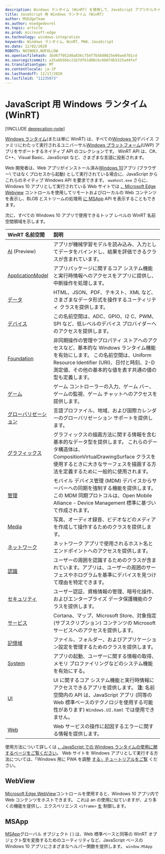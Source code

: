 ```yaml
---
description: Windows ランタイム (WinRT) を使用して、JavaScript アプリからネイティブの Windows API を呼び出します。
title: JavaScript 用 Windows ランタイム (WinRT)
author: MSEdgeTeam
ms.author: msedgedevrel
ms.topic: article
ms.prod: microsoft-edge
ms.technology: windows-integration
keywords: Windows ランタイム、WinRT、PWA、JavaScript
ms.date: 12/02/2020
ROBOTS: NOINDEX,NOFOLLOW
ms.openlocfilehash: 3bd67f052d0a836c754f7b58d0625e09ae8781cd
ms.sourcegitcommit: a35a6b5bbc21b7df61d08cbc6b074b5325ad4fef
ms.translationtype: MT
ms.contentlocale: ja-JP
ms.lasthandoff: 12/17/2020
ms.locfileid: "11235073"
---
```

# JavaScript 用 Windows ランタイム (WinRT)  

[!INCLUDE [deprecation-note](../includes/legacy-edge-note.md)]  

[Windows ランタイム](/windows/uwp/get-started/universal-application-platform-guide#how-the-universal-windows-platform-relates-to-windows-runtime-apis)\(または単に WinRT\) は、すべての[Windows 10](/uwp/extension-sdks/device-families-overview)デバイス ファミリにわたって実行されるユニバーサル[Windows プラットフォーム](/windows/uwp/get-started/universal-application-platform-guide)\(UWP\) アプリをサポートするネイティブ API のコレクションです。  WinRT API は、C#、C++、Visual Basic、JavaScript など、さまざまな言語に投影されます。  

Web 開発者は、Web アプリがインストール済み[Windows 10](../progressive-web-apps/windows-features.md#set-up-and-run-your-universal-windows-app)アプリ \(ブラウザー\ ではなくプロセスから起動) として実行されている場合に、JavaScript からこれらのネイティブ Windows API を要求できます。 `wwahost.exe`  さらに、Windows 10 アプリとして実行されている Web サイトでは [、Microsoft Edge Webview](#webview) コントロールを使用してリモートおよびローカルの Web コンテンツを表示し、BLOB とストリームの処理用 [に MSApp](#msapp) API を表示することもできます。  

次に、すべての Windows 10 アプリで使用できるトップ レベルの WinRT 名前空間領域を示します。  

| WinRT 名前空間 | 説明 |  
|:--- |:--- |  
| [AI](/uwp/api/windows.AI.MachineLearning.Preview) \(Preview\) | アプリが機械学習モデルを読み込み、入力としてデータをバインドし、結果を評価できるクラスが含まれています。  |  
| [ApplicationModel](/uwp/api/windows.applicationmodel) | アプリパッケージに関するコア システム機能と実行時情報へのアクセスをアプリに提供し、中断操作を処理します。  |  
| [データ](/uwp/api/windows.data.html) | HTML、JSON、PDF、テキスト、XML など、さまざまなデータ形式を操作するユーティリティ クラスを提供します。  |  
| [デバイス](/uwp/api/windows.devices) | この名前空間は、ADC、GPIO、I2 C、PWM、SPI など、低レベルのデバイス プロバイダーへのアクセスを提供します。  |  
| [Foundation](/uwp/api/windows.foundation) | 非同期操作の管理やプロパティ ストアへのアクセスなど、基本的な Windows ランタイム機能を有効にします。  この名前空間は、Uniform Resource Identifier \(URI\)、日付と時刻、2-D 測定値、その他の基本的な値を表す共通の値の型も定義します。  |  
| [ゲーム](/uwp/api/windows.gaming.input) |ゲーム コントローラーの入力、ゲーム バー、ゲームの監視、ゲーム チャットへのアクセスを提供します。  |  
| [グローバリゼーション](/uwp/api/windows.globalization) | 言語プロファイル、地域、および国際カレンダーのグローバリゼーション サポートを提供します。  |  
| [グラフィックス](/uwp/api/windows.graphics) | グラフィックスの描画方法に関する情報を含む基本的なデータ型を提供します。  これらのデータ構造体は、CompositionVirtualDrawingSurface クラスを使用するときに大きなサーフェスを描画する方法を定義するために一般的に使用されます。  |  
| [管理](/uwp/api/windows.management) | モバイル デバイス管理 \(MDM\) デバイスからサーバーへの同期を強制する機能を提供します。  この MDM 同期プロトコルは、Open Mobile Alliance - Device Management 標準に基づいて作成されます。  |  
| [Media](/uwp/api/windows.media) | 写真、オーディオ録音、ビデオなどのメディアを作成して操作するためのクラスを提供します。  |  
| [ネットワーク](/uwp/api/windows.networking) | ネットワーク アプリで使用されるホスト名とエンドポイントへのアクセスを提供します。  |  
| [認識](/uwp/api/windows.perception) | ユーザーの周囲を認識するためのクラスが含まれています。アプリは、ユーザーの周囲のサーフェスやホログラムを基準にデバイスを見つけて理由を特定できます。  |  
| [セキュリティ](/uwp/api/windows.security.authentication.identity) | ユーザー認証、資格情報の管理、暗号化操作、およびエンタープライズ データ保護機能のクラスを提供します。  |  
| [サービス](/uwp/api/windows.services.cortana) | Cortana、マップ、Microsoft Store、対象指定 \(サブスクリプション\) コンテンツの Microsoft サービスへのアクセスを提供します。  |  
| [記憶域](/uwp/api/windows.storage) | ファイル、フォルダー、およびアプリケーション設定を管理するためのクラスを提供します。  |  
| [System](/uwp/api/windows.system) | アプリの起動、ユーザーに関する情報の取得、メモリ プロファイリングなどのシステム機能を有効にする。  |  
| [UI](/uwp/api/windows.ui) | UI に関するコア システム機能と実行時情報にアクセスできるアプリを提供します。  **注**: 名前空間内の API は、JavaScript アプリ \(同等の Web 標準ベースのテクノロジを使用する可能性があります\) `Windows.UI.Xaml` では使用できません。  |  
| [Web](/uwp/api/windows.web) | Web サービスの操作に起因するエラーに関する情報を提供します。  |  

使用方法について詳しくは [、JavaScript での Windows ランタイムの使用に関するページをご覧ください](./using-the-windows-runtime-in-javascript.md)。  Web サイトを Windows アプリとして実行する方法については、「Windows 用に PWA を調整 [する」チュートリアルをご覧](../progressive-web-apps/windows-features.md) ください。  

## WebView  

[Microsoft Edge WebView](../hosting/webview/index.md)コントロールを使用すると、Windows 10 アプリ内で Web コンテンツをホストできます。  これは an の使用に似ていますが、より多くの機能を提供し、エクスペリエンス `<iframe>` [を](../hosting/webview/index.md#webview-versus-iframe) 制御します。  

## MSApp  

[MSApp](./reference/msapp.md)グローバル オブジェクト \( \) は、Web 標準ベースと同等の WinRT オブジェクト型を変換するためのユーティリティなど、JavaScript ベースの Windows 10 アプリにさまざまなヘルパー関数を提供します。 `window.MSApp`  
